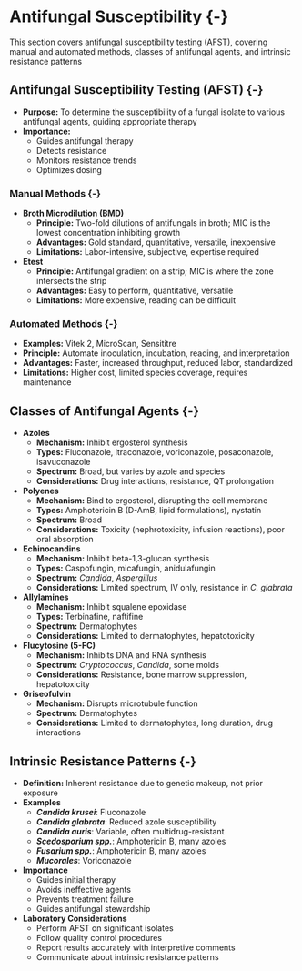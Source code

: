 # Antifungal Susceptibility {-}

This section covers antifungal susceptibility testing (AFST), covering manual and automated methods, classes of antifungal agents, and intrinsic resistance patterns

## **Antifungal Susceptibility Testing (AFST)** {-}

*   **Purpose:** To determine the susceptibility of a fungal isolate to various antifungal agents, guiding appropriate therapy
*   **Importance:**
    *   Guides antifungal therapy
    *   Detects resistance
    *   Monitors resistance trends
    *   Optimizes dosing

### **Manual Methods** {-}

*   **Broth Microdilution (BMD)**
    *   **Principle:** Two-fold dilutions of antifungals in broth; MIC is the lowest concentration inhibiting growth
    *   **Advantages:** Gold standard, quantitative, versatile, inexpensive
    *   **Limitations:** Labor-intensive, subjective, expertise required
*   **Etest**
    *   **Principle:** Antifungal gradient on a strip; MIC is where the zone intersects the strip
    *   **Advantages:** Easy to perform, quantitative, versatile
    *   **Limitations:** More expensive, reading can be difficult

### **Automated Methods** {-}

*   **Examples:** Vitek 2, MicroScan, Sensititre
*   **Principle:** Automate inoculation, incubation, reading, and interpretation
*   **Advantages:** Faster, increased throughput, reduced labor, standardized
*   **Limitations:** Higher cost, limited species coverage, requires maintenance

## **Classes of Antifungal Agents** {-}

*   **Azoles**
    *   **Mechanism:** Inhibit ergosterol synthesis
    *   **Types:** Fluconazole, itraconazole, voriconazole, posaconazole, isavuconazole
    *   **Spectrum:** Broad, but varies by azole and species
    *   **Considerations:** Drug interactions, resistance, QT prolongation
*   **Polyenes**
    *   **Mechanism:** Bind to ergosterol, disrupting the cell membrane
    *   **Types:** Amphotericin B (D-AmB, lipid formulations), nystatin
    *   **Spectrum:** Broad
    *   **Considerations:** Toxicity (nephrotoxicity, infusion reactions), poor oral absorption
*   **Echinocandins**
    *   **Mechanism:** Inhibit beta-1,3-glucan synthesis
    *   **Types:** Caspofungin, micafungin, anidulafungin
    *   **Spectrum:** *Candida*, *Aspergillus*
    *   **Considerations:** Limited spectrum, IV only, resistance in *C. glabrata*
*   **Allylamines**
    *   **Mechanism:** Inhibit squalene epoxidase
    *   **Types:** Terbinafine, naftifine
    *   **Spectrum:** Dermatophytes
    *   **Considerations:** Limited to dermatophytes, hepatotoxicity
*   **Flucytosine (5-FC)**
    *   **Mechanism:** Inhibits DNA and RNA synthesis
    *   **Spectrum:** *Cryptococcus*, *Candida*, some molds
    *   **Considerations:** Resistance, bone marrow suppression, hepatotoxicity
*   **Griseofulvin**
    *   **Mechanism:** Disrupts microtubule function
    *   **Spectrum:** Dermatophytes
    *   **Considerations:** Limited to dermatophytes, long duration, drug interactions

## **Intrinsic Resistance Patterns** {-}

*   **Definition:** Inherent resistance due to genetic makeup, not prior exposure
*   **Examples**
    *   ***Candida krusei***: Fluconazole
    *   ***Candida glabrata***: Reduced azole susceptibility
    *   ***Candida auris***: Variable, often multidrug-resistant
    *   ***Scedosporium spp.***: Amphotericin B, many azoles
    *   ***Fusarium spp.***: Amphotericin B, many azoles
    *   ***Mucorales***: Voriconazole
*   **Importance**
    *   Guides initial therapy
    *   Avoids ineffective agents
    *   Prevents treatment failure
    *   Guides antifungal stewardship
*   **Laboratory Considerations**
    *   Perform AFST on significant isolates
    *   Follow quality control procedures
    *   Report results accurately with interpretive comments
    *   Communicate about intrinsic resistance patterns
